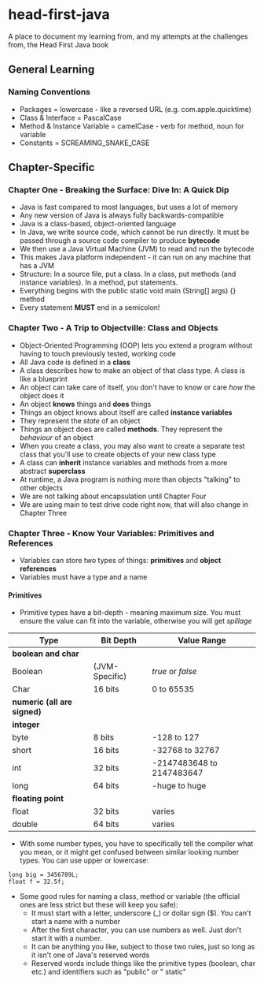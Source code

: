# head-first-java

A place to document my learning from, and my attempts at the challenges from, the Head First Java book

## General Learning

### Naming Conventions

- Packages = lowercase - like a reversed URL (e.g. com.apple.quicktime)
- Class & Interface = PascalCase
- Method & Instance Variable = camelCase - verb for method, noun for variable
- Constants = SCREAMING_SNAKE_CASE

## Chapter-Specific

### Chapter One - Breaking the Surface: Dive In: A Quick Dip

- Java is fast compared to most languages, but uses a lot of memory
- Any new version of Java is always fully backwards-compatible
- Java is a class-based, object-oriented language
- In Java, we write source code, which cannot be run directly. It must be passed through a source code compiler to
  produce **bytecode**
- We then use a Java Virtual Machine (JVM) to read and run the bytecode
- This makes Java platform independent - it can run on any machine that has a JVM
- Structure: In a source file, put a class. In a class, put methods (and instance variables). In a method, put
  statements.
- Everything begins with the public static void main (String[] args) {} method
- Every statement **MUST** end in a semicolon!

### Chapter Two - A Trip to Objectville: Class and Objects

- Object-Oriented Programming (OOP) lets you extend a program without having to touch previously tested, working code
- All Java code is defined in a **class**
- A class describes how to make an object of that class type. A class is like a blueprint
- An object can take care of itself, you don't have to know or care *how* the object does it
- An object **knows** things and **does** things
- Things an object knows about itself are called **instance variables**
- They represent the *state* of an object
- Things an object does are called **methods**. They represent the *behaviour* of an object
- When you create a class, you may also want to create a separate test class that you'll use to create objects of your
  new class type
- A class can **inherit** instance variables and methods from a more abstract **superclass**
- At runtime, a Java program is nothing more than objects "talking" to other objects
- We are not talking about encapsulation until Chapter Four
- We are using main to test drive code right now, that will also change in Chapter Three

### Chapter Three - Know Your Variables: Primitives and References

- Variables can store two types of things: **primitives** and **object references**
- Variables must have a type and a name

#### Primitives

- Primitive types have a bit-depth - meaning maximum size. You must ensure the value can fit into the variable,
  otherwise you will get *spillage*

| Type                         | Bit Depth      | Value Range               |
|------------------------------|----------------|---------------------------|
| **boolean and char**         |                |                           |
| Boolean                      | (JVM-Specific) | *true* or *false*         |
| Char                         | 16 bits        | 0 to 65535                |
| **numeric (all are signed)** |                |                           |
| **integer**                  |                |                           |
| byte                         | 8 bits         | -128 to 127               |
| short                        | 16 bits        | -32768 to 32767           |
| int                          | 32 bits        | -2147483648 to 2147483647 |
| long                         | 64 bits        | -huge to huge             |
| **floating point**           |                |                           |
| float                        | 32 bits        | varies                    |
| double                       | 64 bits        | varies                    |

- With some number types, you have to specifically tell the compiler what you mean, or it might get confused between
  similar looking number types. You can use upper or lowercase:

```
long big = 3456789L;
float f = 32.5f;
```

- Some good rules for naming a class, method or variable (the official ones are less strict but these will keep you
  safe):
    - It must start with a letter, underscore (_) or dollar sign ($). You can't start a name with a number
    - After the first character, you can use numbers as well. Just don't start it with a number.
    - It can be anything you like, subject to those two rules, just so long as it isn't one of Java's reserved words
    - Reserved words include things like the primitive types (boolean, char etc.) and identifiers such as "public" or "
      static"

